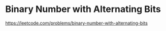 # Binary Number with Alternating Bits
https://leetcode.com/problems/binary-number-with-alternating-bits
